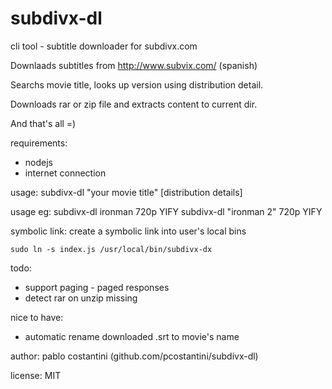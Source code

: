 subdivx-dl
==========
cli tool - subtitle downloader for subdivx.com

Downlaads subtitles from http://www.subvix.com/  (spanish)

Searchs movie title, looks up version using distribution detail.

Downloads rar or zip file and extracts content to current dir.

And that's all =)

requirements:
- nodejs
- internet connection

usage:
	subdivx-dl "your movie title" [distribution details]

usage eg:
	subdivx-dl ironman 720p YIFY
	subdivx-dl "ironman 2" 720p YIFY

symbolic link:
create a symbolic link into user's local bins

	sudo ln -s index.js /usr/local/bin/subdivx-dx

todo:
- support paging - paged responses
- detect rar on unzip missing

nice to have:
- automatic rename downloaded .srt to movie's name

author:
pablo costantini (github.com/pcostantini/subdivx-dl)

license:
MIT
